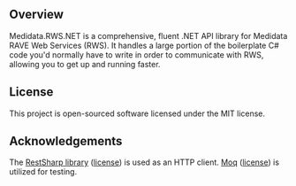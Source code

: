 ## Overview
Medidata.RWS.NET is a comprehensive, fluent .NET API library for Medidata RAVE Web Services (RWS). It handles a large portion of the boilerplate C# code you'd normally have to write in order to communicate with RWS, allowing you to get up and running faster.

## License

This project is open-sourced software licensed under the MIT license.

## Acknowledgements

The [RestSharp library](http://restsharp.org/) ([license](https://github.com/restsharp/RestSharp/blob/master/LICENSE.txt)) is used as an HTTP client.
[Moq](https://github.com/moq/moq4) ([license](https://github.com/moq/moq4/blob/master/License.txt)) is utilized for testing.


